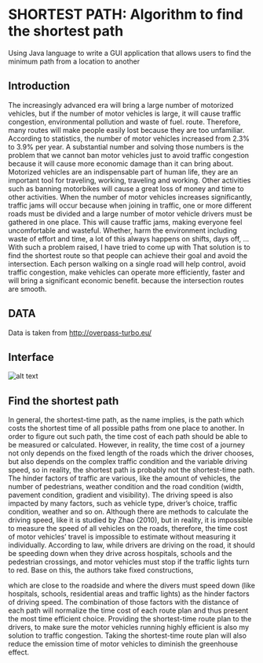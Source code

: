 # SHORTEST PATH: Algorithm to find the shortest path
Using Java language to write a GUI application that allows users to find the minimum path from a location to another

## Introduction

The increasingly advanced era will bring a large number of motorized vehicles, but if the number of motor vehicles is large, it will cause traffic congestion, environmental pollution and waste of fuel. route. Therefore, many routes will make people easily lost because they are too unfamiliar. According to statistics, the number of motor vehicles increased from 2.3% to 3.9% per year. A substantial number and solving those numbers is the problem that we cannot ban motor vehicles just to avoid traffic congestion because it will cause more economic damage than it can bring about. Motorized vehicles are an indispensable part of human life, they are an important tool for traveling, working, traveling and working. Other activities such as banning motorbikes will cause a great loss of money and time to other activities. When the number of motor vehicles increases significantly, traffic jams will occur because when joining in traffic, one or more different roads must be divided and a large number of motor vehicle drivers must be gathered in one place. This will cause traffic jams, making everyone feel uncomfortable and wasteful. Whether, harm the environment including waste of effort and time, a lot of this always happens on shifts, days off, ... With such a problem raised, I have tried to come up with That solution is to find the shortest route so that people can achieve their goal and avoid the intersection. Each person walking on a single road will help control, avoid traffic congestion, make vehicles can operate more efficiently, faster and will bring a significant economic benefit. because the intersection routes are smooth.

## DATA

Data is taken from http://overpass-turbo.eu/

## Interface

![alt text](https://github.com/nthanhkhang/GUI-MAP/blob/main/Interface.png)

## Find the shortest path 

In general, the shortest-time path, as the name implies, is the path which costs the shortest time of all possible paths from one place to another. In order to figure out such path, the time cost of each path should be able to be measured or calculated. However, in reality, the time cost of a journey not only depends on the fixed length of the roads which the driver chooses, but also depends on the complex traffic condition and the variable driving speed, so in reality, the shortest path is probably not the shortest-time path. The hinder factors of traffic are various, like the amount of vehicles, the number of pedestrians, weather condition and the road condition (width, pavement condition, gradient and visibility). The driving speed is also impacted by many factors, such as vehicle type, driver’s choice, traffic condition, weather and so on. Although there are methods to calculate the driving speed, like it is studied by Zhao (2010), but in reality, it is impossible to measure the speed of all vehicles on the roads, therefore, the time cost of motor vehicles’ travel is impossible to estimate without measuring it individually. According to law, while drivers are driving on the road, it should be speeding down when they drive across hospitals, schools and the pedestrian crossings, and motor vehicles must stop if the traffic lights turn to red. Base on this, the authors take fixed constructions, 

 
which are close to the roadside and where the divers must speed down (like hospitals, schools, residential areas and traffic lights) as the hinder factors of driving speed. The combination of those factors with the distance of each path will normalize the time cost of each route plan and thus present the most time efficient choice.  Providing the shortest-time route plan to the drivers, to make sure the motor vehicles running highly efficient is also my solution to traffic congestion. Taking the shortest-time route plan will also reduce the emission time of motor vehicles to diminish the greenhouse effect.
